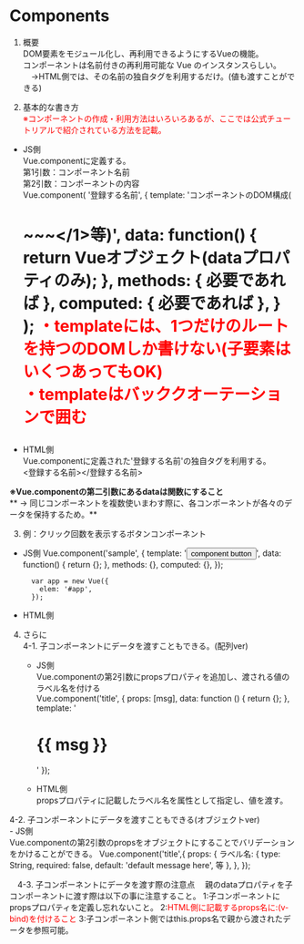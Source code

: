 # Components   

1. 概要   
DOM要素をモジュール化し、再利用できるようにするVueの機能。  
コンポーネントは名前付きの再利用可能な Vue のインスタンスらしい。  
　→HTML側では、その名前の独自タグを利用するだけ。(値も渡すことができる)

2. 基本的な書き方  
  <font color="red">※コンポーネントの作成・利用方法はいろいろあるが、ここでは公式チュートリアルで紹介されている方法を記載。</font>  


  - JS側  
  Vue.componentに定義する。  
  第1引数：コンポーネント名前    
  第2引数：コンポーネントの内容  
          Vue.component(
            '登録する名前',
            {
              template: 'コンポーネントのDOM構成(<h1>~~~</1>等)',
              data: function() {
                return Vueオブジェクト(dataプロパティのみ);
              },
              methods: {
                必要であれば
              },
              computed: {
                必要であれば
              },
            }  
          );
    **<font color="red">・templateには、1つだけのルートを持つのDOMしか書けない(子要素はいくつあってもOK)  
    ・templateはバッククオーテーションで囲む</font>**  


  - HTML側   
    Vue.componentに定義された'登録する名前'の独自タグを利用する。  
          <body>
            <登録する名前></登録する名前>
          </body>

  **※Vue.componentの第二引数にあるdataは関数にすること**  
  **  → 同じコンポーネントを複数使いまわす際に、各コンポーネントが各々のデータを保持するため。**   


3. 例：クリック回数を表示するボタンコンポーネント  
  - JS側
          Vue.component('sample', {
            template: '<button>component button</button>',
            data: function() {
              return {};
            },
            methods: {},
            computed: {},
          });

          var app = new Vue({
            elem: '#app',
          });

  - HTML側  
          <body>
            <div id="app">
              <sample></sample>
            </div>
          <body>

4. さらに    
  4-1. 子コンポーネントにデータを渡すこともできる。(配列ver)  
    - JS側  
    Vue.componentの第2引数にpropsプロパティを追加し、渡される値のラベル名を付ける  
          Vue.component('title', {
            props: [msg],
            data: function () {
              return {};
            },
            template: '<h1> {{ msg }} </h1>'
          });

    - HTML側   
    propsプロパティに記載したラベル名を属性として指定し、値を渡す。  
            <title msg="Hello"></title>

  4-2. 子コンポーネントにデータを渡すこともできる(オブジェクトver)  
    - JS側  
    Vue.componentの第2引数のpropsをオブジェクトにすることでバリデーションをかけることができる。
            Vue.component('title',{
              props: {
                ラベル名: {
                  type: String,
                  required: false,
                  default: 'default message here',
                  等
                },
              },
            });

　4-3. 子コンポーネントにデータを渡す際の注意点
　親のdataプロパティを子コンポーネントに渡す際は以下の事に注意すること。
  1:子コンポーネントにpropsプロパティを定義し忘れないこと。
  2:<font color="red">HTML側に記載するprops名に:(v-bind)を付けること</font>
  3:子コンポーネント側ではthis.props名で親から渡されたデータを参照可能。
